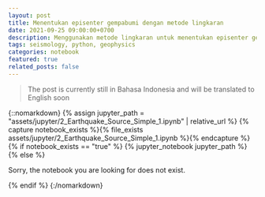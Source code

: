 ```yaml
---
layout: post
title: Menentukan episenter gempabumi dengan metode lingkaran
date: 2021-09-25 09:00:00+0700
description: Menggunakan metode lingkaran untuk menentukan episenter gempa bumi, dilakukan dengan Python
tags: seismology, python, geophysics
categories: notebook
featured: true
related_posts: false
---
```

> The post is currently still in Bahasa Indonesia and will be translated to English soon

{::nomarkdown}
{% assign jupyter_path = "assets/jupyter/2_Earthquake_Source_Simple_1.ipynb" | relative_url %}
{% capture notebook_exists %}{% file_exists assets/jupyter/2_Earthquake_Source_Simple_1.ipynb %}{% endcapture %}
{% if notebook_exists == "true" %}
    {% jupyter_notebook jupyter_path %}
{% else %}
    <p>Sorry, the notebook you are looking for does not exist.</p>
{% endif %}
{:/nomarkdown}

